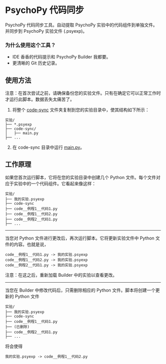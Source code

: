 # PsychoPy 代码同步

PsychoPy 代码同步工具。自动提取 PsychoPy 实验中的代码组件到单独文件。并同步到 PsychoPy 实验文件 (.psyexp)。

### 为什么使用这个工具？

- IDE 香香的代码提示和 PsychoPy Builder 我都要。
- 更清晰的 Git 历史记录。

## 使用方法

注意：在首次尝试之前，请确保备份您的实验文件。只有在确定它可以正常工作时才运行此脚本。数据丢失太痛苦了。

1. 将整个 [code-sync](code-sync) 文件夹复制到您的实验目录中，使其结构如下所示：

```
实验/
├── *.psyexp
├── code-sync/
│   ├── main.py
├── ...
```

2. 在 code-sync 目录中运行 [main.py](code-sync/main.py)。

## 工作原理

如果您首次运行脚本，它将在您的实验目录中创建几个 Python 文件。每个文件对应于实验中的一个代码组件。它看起来像这样：

```
实验/
├── 我的实验.psyexp
├── code-sync
├── code__例程1__代码1.py
├── code__例程1__代码2.py
├── code__例程2__代码1.py
├── ...
```

---

当您对 Python 文件进行更改后，再次运行脚本。它将更新实验文件中 Python 文件的内容。也就是说，

```
code__例程1__代码1.py -> 我的实验.psyexp
code__例程1__代码2.py -> 我的实验.psyexp
code__例程2__代码1.py -> 我的实验.psyexp
```

注意：在这之后，重新加载 Builder 中的实验以查看更改。

---

当您在 Builder 中修改代码后，只需删除相应的 Python 文件。脚本将创建一个更新的 Python 文件

```
实验/
├── 我的实验.psyexp
├── code-sync
├── code__例程1__代码1.py
├── (已删除)
├── code__例程2__代码1.py
├── ...
```

将会使得

```
我的实验.psyexp -> code__例程1__代码2.py
```
